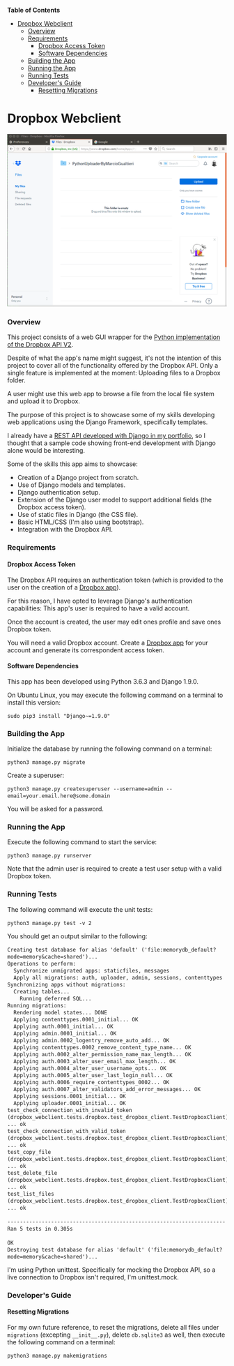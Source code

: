 <!-- START doctoc generated TOC please keep comment here to allow auto update -->
<!-- DON'T EDIT THIS SECTION, INSTEAD RE-RUN doctoc TO UPDATE -->
**Table of Contents**

- [Dropbox Webclient](#dropbox-webclient)
    - [Overview](#overview)
    - [Requirements](#requirements)
      - [Dropbox Access Token](#dropbox-access-token)
      - [Software Dependencies](#software-dependencies)
    - [Building the App](#building-the-app)
    - [Running the App](#running-the-app)
    - [Running Tests](#running-tests)
    - [Developer's Guide](#developers-guide)
      - [Resetting Migrations](#resetting-migrations)

<!-- END doctoc generated TOC please keep comment here to allow auto update -->

# Dropbox Webclient

<kbd>![Magic Squares App](./images/dropbox_webclient1.gif)</kbd>

### Overview

This project consists of a web GUI wrapper for the [Python implementation of the Dropbox API V2](https://www.dropbox.com/developers/documentation/python).

Despite of what the app's name might suggest, it's not the intention of this project to cover all of the functionality offered by the Dropbox API. Only a single feature is implemented at the moment: Uploading files to a Dropbox folder.

A user might use this web app to browse a file from the local file system and upload it to Dropbox.

The purpose of this project is to showcase some of my skills developing web applications using the Django Framework, specifically templates.

I already have a [REST API developed with Django in my portfolio](https://github.com/marciogualtieri/risk_model_builder), so I thought that a sample code showing front-end development with Django alone would be interesting.

Some of the skills this app aims to showcase:

- Creation of a Django project from scratch.
- Use of Django models and templates.
- Django authentication setup.
- Extension of the Django user model to support additional fields (the Dropbox access token).
- Use of static files in Django (the CSS file).
- Basic HTML/CSS (I'm also using bootstrap).
- Integration with the Dropbox API.

### Requirements

#### Dropbox Access Token

The Dropbox API requires an authentication token (which is provided to the user on the creation of a [Dropbox app](https://www.dropbox.com/developers/apps/create)).

For this reason, I have opted to leverage Django's authentication capabilities: This app's user is required to have a valid account.

Once the account is created, the user may edit ones profile and save ones Dropbox token.

You will need a valid Dropbox account. Create a [Dropbox app](https://www.dropbox.com/developers/app) for your account and generate its correspondent access token.

#### Software Dependencies

This app has been developed using Python 3.6.3 and Django 1.9.0.

On Ubuntu Linux, you may execute the following command on a terminal to install this version:

    sudo pip3 install "Django~=1.9.0"

### Building the App

Initialize the database by running the following command on a terminal:

    python3 manage.py migrate

Create a superuser:

    python3 manage.py createsuperuser --username=admin --email=your.email.here@some.domain

You will be asked for a password.

### Running the App

Execute the following command to start the service:

    python3 manage.py runserver

Note that the admin user is required to create a test user setup with a valid Dropbox token.

### Running Tests

The following command will execute the unit tests:

    python3 manage.py test -v 2

You should get an output similar to the following:

    Creating test database for alias 'default' ('file:memorydb_default?mode=memory&cache=shared')...
    Operations to perform:
      Synchronize unmigrated apps: staticfiles, messages
      Apply all migrations: auth, uploader, admin, sessions, contenttypes
    Synchronizing apps without migrations:
      Creating tables...
        Running deferred SQL...
    Running migrations:
      Rendering model states... DONE
      Applying contenttypes.0001_initial... OK
      Applying auth.0001_initial... OK
      Applying admin.0001_initial... OK
      Applying admin.0002_logentry_remove_auto_add... OK
      Applying contenttypes.0002_remove_content_type_name... OK
      Applying auth.0002_alter_permission_name_max_length... OK
      Applying auth.0003_alter_user_email_max_length... OK
      Applying auth.0004_alter_user_username_opts... OK
      Applying auth.0005_alter_user_last_login_null... OK
      Applying auth.0006_require_contenttypes_0002... OK
      Applying auth.0007_alter_validators_add_error_messages... OK
      Applying sessions.0001_initial... OK
      Applying uploader.0001_initial... OK
    test_check_connection_with_invalid_token (dropbox_webclient.tests.dropbox.test_dropbox_client.TestDropboxClient) ... ok
    test_check_connection_with_valid_token (dropbox_webclient.tests.dropbox.test_dropbox_client.TestDropboxClient) ... ok
    test_copy_file (dropbox_webclient.tests.dropbox.test_dropbox_client.TestDropboxClient) ... ok
    test_delete_file (dropbox_webclient.tests.dropbox.test_dropbox_client.TestDropboxClient) ... ok
    test_list_files (dropbox_webclient.tests.dropbox.test_dropbox_client.TestDropboxClient) ... ok

    ----------------------------------------------------------------------
    Ran 5 tests in 0.305s

    OK
    Destroying test database for alias 'default' ('file:memorydb_default?mode=memory&cache=shared')...

I'm using Python unittest. Specifically for mocking the Dropbox API, so a live connection to Dropbox isn't required, I'm unittest.mock.

### Developer's Guide

#### Resetting Migrations

For my own future reference, to reset the migrations, delete all files under `migrations`  (excepting `__init__.py`), delete `db.sqlite3` as well, then execute the following command on a terminal:

    python3 manage.py makemigrations
